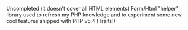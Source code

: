 Uncompleted (it doesn't cover all HTML elements) Form/Html "helper" library used to refresh my PHP knowledge and to experiment some new cool features shipped with PHP v5.4 (Traits!)